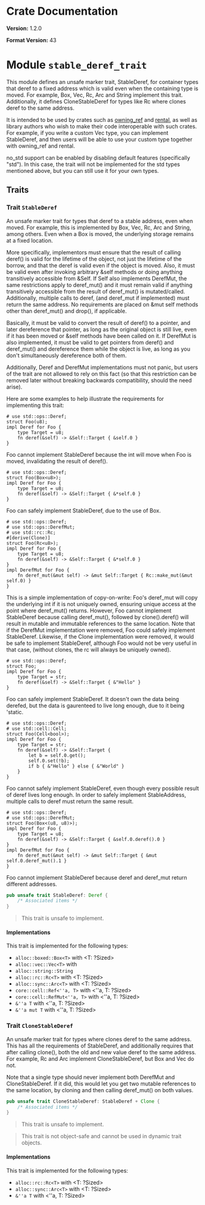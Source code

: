 # Crate Documentation

**Version:** 1.2.0

**Format Version:** 43

# Module `stable_deref_trait`

This module defines an unsafe marker trait, StableDeref, for container types that deref to a fixed address which is valid even when the containing type is moved. For example, Box, Vec, Rc, Arc and String implement this trait. Additionally, it defines CloneStableDeref for types like Rc where clones deref to the same address.

It is intended to be used by crates such as [owning_ref](https://crates.io/crates/owning_ref) and [rental](https://crates.io/crates/rental), as well as library authors who wish to make their code interoperable with such crates. For example, if you write a custom Vec type, you can implement StableDeref, and then users will be able to use your custom type together with owning_ref and rental.

no_std support can be enabled by disabling default features (specifically "std"). In this case, the trait will not be implemented for the std types mentioned above, but you can still use it for your own types.

## Traits

### Trait `StableDeref`

An unsafe marker trait for types that deref to a stable address, even when moved. For example, this is implemented by Box, Vec, Rc, Arc and String, among others. Even when a Box is moved, the underlying storage remains at a fixed location.

More specifically, implementors must ensure that the result of calling deref() is valid for the lifetime of the object, not just the lifetime of the borrow, and that the deref is valid even if the object is moved. Also, it must be valid even after invoking arbitrary &self methods or doing anything transitively accessible from &Self. If Self also implements DerefMut, the same restrictions apply to deref_mut() and it must remain valid if anything transitively accessible from the result of deref_mut() is mutated/called. Additionally, multiple calls to deref, (and deref_mut if implemented) must return the same address. No requirements are placed on &mut self methods other than deref_mut() and drop(), if applicable.

Basically, it must be valid to convert the result of deref() to a pointer, and later dereference that pointer, as long as the original object is still live, even if it has been moved or &self methods have been called on it. If DerefMut is also implemented, it must be valid to get pointers from deref() and deref_mut() and dereference them while the object is live, as long as you don't simultaneously dereference both of them.

Additionally, Deref and DerefMut implementations must not panic, but users of the trait are not allowed to rely on this fact (so that this restriction can be removed later without breaking backwards compatibility, should the need arise).

Here are some examples to help illustrate the requirements for implementing this trait:

```
# use std::ops::Deref;
struct Foo(u8);
impl Deref for Foo {
    type Target = u8;
    fn deref(&self) -> &Self::Target { &self.0 }
}
```

Foo cannot implement StableDeref because the int will move when Foo is moved, invalidating the result of deref().

```
# use std::ops::Deref;
struct Foo(Box<u8>);
impl Deref for Foo {
    type Target = u8;
    fn deref(&self) -> &Self::Target { &*self.0 }
}
```

Foo can safely implement StableDeref, due to the use of Box.


```
# use std::ops::Deref;
# use std::ops::DerefMut;
# use std::rc::Rc;
#[derive(Clone)]
struct Foo(Rc<u8>);
impl Deref for Foo {
    type Target = u8;
    fn deref(&self) -> &Self::Target { &*self.0 }
}
impl DerefMut for Foo {
    fn deref_mut(&mut self) -> &mut Self::Target { Rc::make_mut(&mut self.0) }
}
```

This is a simple implementation of copy-on-write: Foo's deref_mut will copy the underlying int if it is not uniquely owned, ensuring unique access at the point where deref_mut() returns. However, Foo cannot implement StableDeref because calling deref_mut(), followed by clone().deref() will result in mutable and immutable references to the same location. Note that if the DerefMut implementation were removed, Foo could safely implement StableDeref. Likewise, if the Clone implementation were removed, it would be safe to implement StableDeref, although Foo would not be very useful in that case, (without clones, the rc will always be uniquely owned).


```
# use std::ops::Deref;
struct Foo;
impl Deref for Foo {
    type Target = str;
    fn deref(&self) -> &Self::Target { &"Hello" }
}
```
Foo can safely implement StableDeref. It doesn't own the data being derefed, but the data is gaurenteed to live long enough, due to it being 'static.

```
# use std::ops::Deref;
# use std::cell::Cell;
struct Foo(Cell<bool>);
impl Deref for Foo {
    type Target = str;
    fn deref(&self) -> &Self::Target {
        let b = self.0.get();
        self.0.set(!b);
        if b { &"Hello" } else { &"World" }
    }
}
```
Foo cannot safely implement StableDeref, even though every possible result of deref lives long enough. In order to safely implement StableAddress, multiple calls to deref must return the same result.

```
# use std::ops::Deref;
# use std::ops::DerefMut;
struct Foo(Box<(u8, u8)>);
impl Deref for Foo {
    type Target = u8;
    fn deref(&self) -> &Self::Target { &self.0.deref().0 }
}
impl DerefMut for Foo {
    fn deref_mut(&mut self) -> &mut Self::Target { &mut self.0.deref_mut().1 }
}
```

Foo cannot implement StableDeref because deref and deref_mut return different addresses.


```rust
pub unsafe trait StableDeref: Deref {
    /* Associated items */
}
```

> This trait is unsafe to implement.

#### Implementations

This trait is implemented for the following types:

- `alloc::boxed::Box<T>` with <T: ?Sized>
- `alloc::vec::Vec<T>` with <T>
- `alloc::string::String`
- `alloc::rc::Rc<T>` with <T: ?Sized>
- `alloc::sync::Arc<T>` with <T: ?Sized>
- `core::cell::Ref<''a, T>` with <''a, T: ?Sized>
- `core::cell::RefMut<''a, T>` with <''a, T: ?Sized>
- `&''a T` with <''a, T: ?Sized>
- `&''a mut T` with <''a, T: ?Sized>

### Trait `CloneStableDeref`

An unsafe marker trait for types where clones deref to the same address. This has all the requirements of StableDeref, and additionally requires that after calling clone(), both the old and new value deref to the same address. For example, Rc and Arc implement CloneStableDeref, but Box and Vec do not.

Note that a single type should never implement both DerefMut and CloneStableDeref. If it did, this would let you get two mutable references to the same location, by cloning and then calling deref_mut() on both values.

```rust
pub unsafe trait CloneStableDeref: StableDeref + Clone {
    /* Associated items */
}
```

> This trait is unsafe to implement.

> This trait is not object-safe and cannot be used in dynamic trait objects.

#### Implementations

This trait is implemented for the following types:

- `alloc::rc::Rc<T>` with <T: ?Sized>
- `alloc::sync::Arc<T>` with <T: ?Sized>
- `&''a T` with <''a, T: ?Sized>

